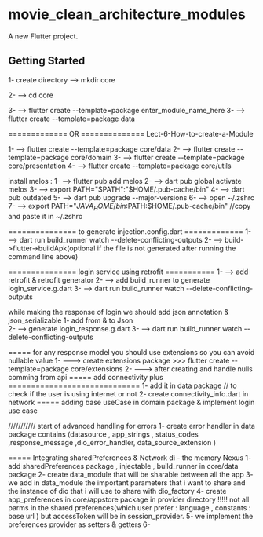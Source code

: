 # movie_clean_architecture_modules

A new Flutter project.

## Getting Started

1- create directory --> mkdir core

2- --> cd core

3- --> flutter create --template=package enter_module_name_here
3- --> flutter create --template=package data

============= OR ============== 
Lect-6-How-to-create-a-Module

1- --> flutter create --template=package core/data
2- --> flutter create --template=package core/domain
3- --> flutter create --template=package core/presentation
4- --> flutter create --template=package core/utils

install melos :
1- --> flutter pub add melos
2- --> dart pub global activate melos
3- --> export PATH="$PATH":"$HOME/.pub-cache/bin"
4- --> dart pub outdated
5- --> dart pub upgrade --major-versions
6- --> open ~/.zshrc
7- --> export PATH="$JAVA_HOME/bin:$PATH:$HOME/.pub-cache/bin"  //copy and paste it in ~/.zshrc

=============== to generate injection.config.dart =============
1- --> dart run build_runner watch --delete-conflicting-outputs
2- --> build->flutter->buildApk(optional if the file is not generated after running the command line above)


=============== login service using retrofit ===========
1- --> add retrofit & retrofit generator 
2- --> add build_runner to generate  login_service.g.dart
3- --> dart run build_runner watch --delete-conflicting-outputs 

while making the response of login we should add json annotation & json_serializable 
1- add from & to Json  
2- -->  generate  login_response.g.dart
3- --> dart run build_runner watch --delete-conflicting-outputs 


===== for any response model you should use extensions so you can avoid nullable value 
1- ---> create extensions package >>> flutter create --template=package core/extensions
2- ---> after creating and handle nulls comming from api 
===== add connectivity plus =============================
1- add it in data package // to check if the user is using internet or not 
2- create connectivity_info.dart in network
===== adding base useCase in domain package & implement login use case 

/////////// start of advanced handling for errors 
1- create error handler in data package contains (datasource , app_strings , status_codes ,response_message ,dio_error_handler, data_source_extension   )

===== Integrating sharedPreferences & Network di - the memory Nexus
1- add sharedPreferences package , injectable , build_runner in core/data package 
2- create data_module that will be sharable between all the app 
3- we add in data_module the important parameters that i want to share and the instance of dio that i will use to share with dio_factory
4- create app_preferences  in core/appstore package in provider directory 
!!!!! not all parms in the shared preferences(which user prefer : language , constants : base url ) but accessToken will be in session_provider.
5- we implement the preferences provider as setters & getters 
6-
